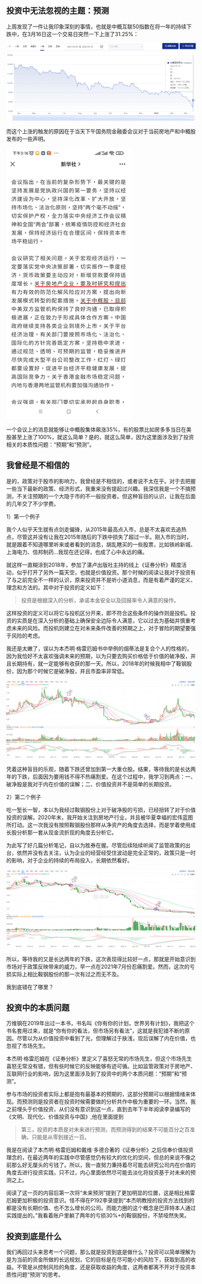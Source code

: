 ## 投资中无法忽视的主题：预测

上周发现了一件让我印象深刻的事情，也就是中概互联50指数在将一年的持续下跌中，在3月16日这一个交易日突然一下上涨了31.25%：

![](./zg50.png)

而这个上涨的触发的原因在于当天下午国务院金融委会议对于当前房地产和中概股发布的一些声明。

![](./316hy.png)

一个会议上的消息就能够让中概股集体飙涨35%，有的股票比如房多多当日在美股甚至上涨了100%，就这么简单？是的，就这么简单，因为这里面涉及到了投资相关的本质性问题：“预期”和“预测”。


## 我曾经是不相信的

是的，政策对于股市的影响力，我曾经是不相信的，或者说不太在乎。对于去把握一些当下最新的政策、经济形式，我重来没有提起过兴趣。我深信我是一个不搞预测，不关注预期的一个大隐于市的不一般投资者。但这种盲目的认识，让我在后面的几年交了不少学费。

1）第一个例子

我个人似乎天生就有点剑走偏锋，从2015年最高点入市，总是不太喜欢去追热点，尽管这并没有让我在2015年随后的下跌中损失了超过一半。刚入市的当时，就是跟着不知道哪里听来或者看到的消息，胡乱瞎买的一些股票，比如铁岭新城、上海电力、信邦制药...我现在还记得，也成了心中永远的痛。

就这样一直糊涂到2018年，参加了湛卢出版社主持的线上《证券分析》精度活动，似乎打开了另外一篇天空，也就是价值投资。那个时候的阅读让我对于投资有了与之前完全不一样的认识，原来投资并不是听小道消息，而是有着严谨的定义、理念和方法的。其中对于投资的定义如下：

> 投资是根据深入的分析，承诺本金安全以及回报率令人满意的操作。

这样投资的定义可以将它与投机区分开来，即不符合这些条件的操作则是投机。投资的实质是在深入分析的基础上确保安全边际令人满意，它以过去为基础并慎重考虑未来的风险。而投机则建立在对未来条件改善的预期之上，对于冒险的期望要强于风险的考虑。

我还是太嫩了，误以为本杰明·格雷厄姆书中举例的烟蒂法是复合个人的性格的，因为我恰好不太喜欢强调未来的预期，以为只要去购买价格低于价值的破净股，并且长期持有，就一定能够有收获的那一天。所以，2018年的时候我相中了鞍钢股份，因为那个时候它是破净股，并且市盈率非常低。

![](./angang.png)

凭着这种盲目的乐观，随着下跌还曾加到第一大重仓股。结果，等待我的是长达两年的下跌，后面因为要用钱不得不热痛割爱。在这个过程中，我学习到两点：一、破净股是我对于内在价值的误解；二、价值投资并不是简单的长期投资。

2）第二个例子

吃一堑长一智，本以为我经过鞍钢股份上对于破净股的亏损，已经扭转了对于价值投资的误解。2020年末，我开始关注到房地产行业，并且被华夏幸福的宏伟蓝图所打动。这一次我没有按照鞍钢股份那样从净资产的角度去选择，而是学着使用成长股分析那一套从现金流折现的角度去分析它。

为此写了好几篇分析笔记，自以为胜券在握。尽管后续陆续听闻了监管政策的出台，依然并没有去关注，认为企业的经营经受住波动是完全正常的，政策只是一时的影响，对于企业的持续的布局投入，长期依然看好。

![](./huaxiaxinfu.png)

所以，等待我的又是长达两年的下跌，这次表现得比较好一点，那就是开始意识到市场对于政策反映带来的威力，早一点在2021年7月份忍痛割爱。然而，这次的亏损实际上相比鞍钢股份的那一次有过之而无不及。

我到底错在了哪里？


## 投资中的本质问题

万维钢在2019年出过一本书，书名叫《你有你的计划，世界另有计划》，我把这个书名套用过来，就是“你有你的看法，但市场另有看法”，这就是我犯错不断的原因。尽管以为从价值投资中看到了光，但理解过于肤浅，现后误解了内在价值，也忽视了市场先生。

本杰明·格雷厄姆在《证券分析》里定义了喜怒无常的市场先生，但这个市场先生喜怒无常没有错，但有些时候它的反映能够有迹可循。比如监管政策对于房地产、互联网行业的影响，因为这里面涉及到了投资中的两个本质问题：“预期”和“预测”。

参与市场的投资者实际上都是抱有最基本的预期的，这部分预期可以根据情绪来体现。而预测则是投资者在投资时候需要做的分析共作中极为重要的一环。当然，我之前埋头于价值投资，从们没有意识到这一点，直到去年下半年阅读李录编写的《文明、现代化、价值投资与中国》,他在里面提到

> 第三，投资的本质是对未来进行预测，而预测得到的结果不可能百分之百准确，只能是从零到接近一百。

我是在阅读了本杰明·格雷厄姆和戴维·多德合著的《证券分析》之后信奉价值投资理念的，在最近两年的实践中尽管感觉仍有较大的优化的空间，但总的来说不像之前那么好无厘头的亏钱了。所以，我一直努力秉持着尽可能去研究公司内在价值的角度去进行投资实践，只不过，内心里面依然尽可能去淡化将投资基于对未来的预测之上。

阅读了这一页的内容后第一次将“未来预测”提到了更加明显的位置，这是相比格雷厄姆更加积极的投资意识。怪不得在P192李录提到“本杰明教授的投资方法找到的都是没有长期价值、也不怎么增长的公司。而能力圈的这个概念是巴菲特本人通过实践提出的。”我看着账户里躺了两年的亏损30%+的鞍钢股份，不禁哑然失笑。


## 投资到底是什么

我们再回过头来思考一个问题，那么就是投资到底是做什么？投资可以简单理解为是为当前的资金所做的长远规划，它的目标是在尽可能小的风险下，获取到高的收益。不管是从控制风险的角度，还是获取收益的角度，这两者都离不开对于投资本质性问题“预测”的思考。

